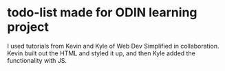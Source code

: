 # todo-list made for ODIN learning project

I used tutorials from  Kevin and Kyle of Web Dev Simplified in collaboration.
Kevin built out the HTML and styled it up, and then Kyle added the functionality with JS.

